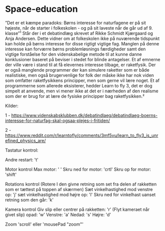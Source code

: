 # Space-education

”Det er et kæmpe paradoks: Børns interesse for naturfagene er på sit højeste, når de starter i folkeskolen - og på sit laveste når de går ud af 9. klasse”¹  Står der i et debatindlæg skrevet af Rikke Schmidt Kjærgaard og Anja Andersen. Dette vidner om at folkeskolen ikke på nuværende tidspunkt kan holde på børns interesse for disse rigtigt vigtige fag. Manglen på denne interesse kan forværre børns problemløsnings færdigheder samt den vigtige forståelse for den videnskabelige metode til at kunne danne konklusioner baseret på beviser i stedet for blinde antagelser.
Et af emnerne der ville være i stand til at få elevernes interesse tilbage, er raketfysik. Der er også manglende programmer der kan simulere raketter som er både realistiske, men også brugervenlige for folk der måske ikke har nok viden som omfatter raketfysikkens principper, men som gerne vil lære noget. Et af programmerne som allerede eksisterer, hedder Learn to fly 3, det er dog simpelt at anvende, men vi mener ikke at det er i nærheden af den realisme som der er brug for at lære de fysiske principper bag raketfysikken.²

Kilder:

1 - https://www.videnskabsklubben.dk/debatindlaeg/debatindlaeg-boerns-interesse-for-naturfag-skal-ogsaa-plejes-i-fritiden/ 

2 - https://www.reddit.com/r/learntofly/comments/3mf5vu/learn_to_fly3_is_unrefined_physics_are/ 


Tastatur kontrol:

Andre
restart: 't'

Motor kontrol
Max motor: ' '
Skru ned for motor: 'crtl'
Skru op for motor: 'shift'

Rotations kontrol (Rotere I den givne retning som set fra delen af rakketten som er tættest på toppen af skærmen)
Sæt vinkelhastighed mod venstre op: 'j'
sæt vinkelhastighed mod højre op: 'l'
Skru ned for vinkelhast uanset retning som den går: 'k'

Kamera kontrol
Giv slip eller centrer på rakketten: 'r'
(Flyt kameraet når givet slip)
opad: 'w'
Venstre: 'a'
Nedad: 's'
Højre: 'd'

Zoom 'scroll' eller 'mousePad "zoom"'

